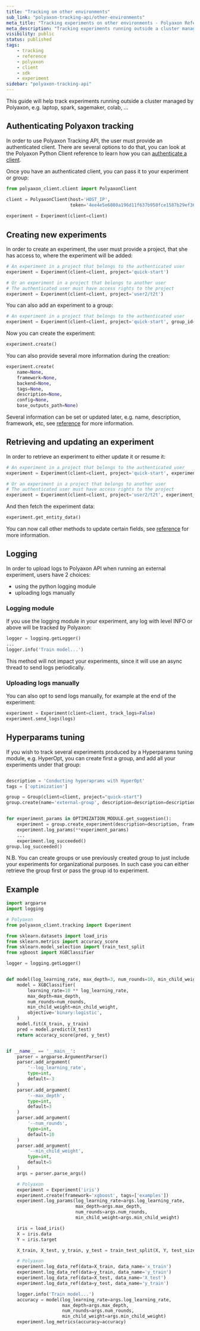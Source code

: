 ```yaml
---
title: "Tracking on other environments"
sub_link: "polyaxon-tracking-api/other-environments"
meta_title: "Tracking experiments on other environments - Polyaxon References"
meta_description: "Tracking experiments running outside a cluster managed by Polyaxon."
visibility: public
status: published
tags:
    - tracking
    - reference
    - polyaxon
    - client
    - sdk
    - experiment
sidebar: "polyaxon-tracking-api"
---
```


This guide will help track experiments running outside a cluster managed by Polyaxon, e.g. laptop, spark, sagemaker, colab, ...

## Authenticating Polyaxon tracking

In order to use Polyaxon Tracking API, the user must provide an authenticated client. There are several options to do that, 
you can look at the Polyaxon Python Client reference to learn how you can [authenticate a client](/references/polyaxon-client-python/#authentication).

Once you have an authenticated client, you can pass it to your experiment or group:

```python
from polyaxon_client.client import PolyaxonClient

client = PolyaxonClient(host='HOST_IP',
                        token='4ee4e5e6080a196d11f637b950fce1587b29ef36')
                        
experiment = Experiment(client=client)
```

## Creating new experiments

In order to create an experiment, the user must provide a project, that she has access to, where the experiment will be added: 

```python
# An experiment in a project that belongs to the authenticated user 
experiment = Experiment(client=client, project='quick-start')

# Or an experiment in a project that belongs to another user 
# The authenticated user must have access rights to the project 
experiment = Experiment(client=client, project='user2/t2t')
```

You can also add an experiment to a group:

```python
# An experiment in a project that belongs to the authenticated user 
experiment = Experiment(client=client, project='quick-start', group_id=GROUP_ID)
```

Now you can create the experiment:

```python
experiment.create()
```

You can also provide several more information during the creation:

```python
experiment.create(
    name=None, 
    framework=None, 
    backend=None, 
    tags=None,
    description=None,
    config=None,
    base_outputs_path=None)
```

Several information can be set or updated later, e.g. name, description, framework, etc, see [reference](/references/polyaxon-tracking-api/experiments/) for more information.

## Retrieving and updating an experiment

In order to retrieve an experiment to either update it or resume it:

```python
# An experiment in a project that belongs to the authenticated user 
experiment = Experiment(client=client, project='quick-start', experiment_id=EXPERIMENT_ID)

# Or an experiment in a project that belongs to another user 
# The authenticated user must have access rights to the project 
experiment = Experiment(client=client, project='user2/t2t', experiment_id=EXPERIMENT_ID)
```

And then fetch the experiment data:

```python
experiment.get_entity_data()
```

You can now call other methods to update certain fields, see [reference](/references/polyaxon-tracking-api/experiments/) for more information.

## Logging

In order to upload logs to Polyaxon API when running an external experiment, users have 2 choices:

 * using the python logging module
 * uploading logs manually
 
### Logging module

If you use the logging module in your experiment, any log with level INFO or above will be tracked by Polyaxon:

```python
logger = logging.getLogger()
...
logger.info('Train model...')
``` 

This method will not impact your experiments, since it will use an async thread to send logs periodically.

### Uploading logs manually

You can also opt to send logs manually, for example at the end of the experiment:

```python
experiment = Experiment(client=client, track_logs=False)
experiment.send_logs(logs)
```

## Hyperparams tuning

If you wish to track several experiments produced by a Hyperparams tuning module, e.g. HyperOpt, you can create first a group, and add all your experiments under that group:

```python

description = 'Conducting hyperaprams with HyperOpt'
tags = ['optimization']

group = Group(client=client, project="quick-start")
group.create(name='external-group', description=description=description, tags=tags)


for experiment_params in OPTIMIZATION_MODULE.get_suggestion():
    experiment = group.create_experiment(description=description, framework='scikit-learn', tags=tags)
    experiment.log_params(**experiment_params)
    ...
    experiment.log_succeeded()
group.log_succeeded()
```

N.B. You can create groups or use previously created group to just include your experiments for organizational purposes. 
In such case you can either retrieve the group first or pass the group id to experiment.

## Example


```python
import argparse
import logging

# Polyaxon
from polyaxon_client.tracking import Experiment

from sklearn.datasets import load_iris
from sklearn.metrics import accuracy_score
from sklearn.model_selection import train_test_split
from xgboost import XGBClassifier

logger = logging.getLogger()


def model(log_learning_rate, max_depth=3, num_rounds=10, min_child_weight=5):
    model = XGBClassifier(
        learning_rate=10 ** log_learning_rate,
        max_depth=max_depth,
        num_rounds=num_rounds,
        min_child_weight=min_child_weight,
        objective='binary:logistic',
    )
    model.fit(X_train, y_train)
    pred = model.predict(X_test)
    return accuracy_score(pred, y_test)


if __name__ == '__main__':
    parser = argparse.ArgumentParser()
    parser.add_argument(
        '--log_learning_rate',
        type=int,
        default=-3
    )
    parser.add_argument(
        '--max_depth',
        type=int,
        default=3
    )
    parser.add_argument(
        '--num_rounds',
        type=int,
        default=10
    )
    parser.add_argument(
        '--min_child_weight',
        type=int,
        default=5
    )
    args = parser.parse_args()

    # Polyaxon
    experiment = Experiment('iris')
    experiment.create(framework='xgboost', tags=['examples'])
    experiment.log_params(log_learning_rate=args.log_learning_rate,
                          max_depth=args.max_depth,
                          num_rounds=args.num_rounds,
                          min_child_weight=args.min_child_weight)

    iris = load_iris()
    X = iris.data
    Y = iris.target

    X_train, X_test, y_train, y_test = train_test_split(X, Y, test_size=0.2)

    # Polyaxon
    experiment.log_data_ref(data=X_train, data_name='x_train')
    experiment.log_data_ref(data=y_train, data_name='y_train')
    experiment.log_data_ref(data=X_test, data_name='X_test')
    experiment.log_data_ref(data=y_test, data_name='y_train')

    logger.info('Train model...')
    accuracy = model(log_learning_rate=args.log_learning_rate,
                     max_depth=args.max_depth,
                     num_rounds=args.num_rounds,
                     min_child_weight=args.min_child_weight)
    experiment.log_metrics(accuracy=accuracy)
```
